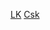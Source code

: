 [LK](https://app.powerbi.com/reportEmbed?reportId=d51fd334-0a4b-4291-b9e4-03812e11c688)
[Csk](https://app.powerbi.com/reportEmbed?reportId=d51fd334-0a4b-4291-b9e4-03812e11c688&autoAuth=true&ctid=21f26c24-0793-4b07-a73d-563cd2ec235f)
